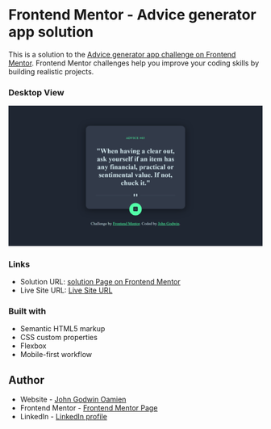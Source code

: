 # Frontend Mentor - Advice generator app solution

This is a solution to the [Advice generator app challenge on Frontend Mentor](https://www.frontendmentor.io/challenges/advice-generator-app-QdUG-13db). Frontend Mentor challenges help you improve your coding skills by building realistic projects.

### Desktop View

![](./images/advice.png)

### Links

- Solution URL: [solution Page on Frontend Mentor](https://www.frontendmentor.io/solutions/advice-generator-app-LQ_ph2yOt2)
- Live Site URL: [Live Site URL](https://advice-generator-app-seven-sooty.vercel.app/)

### Built with

- Semantic HTML5 markup
- CSS custom properties
- Flexbox
- Mobile-first workflow

## Author

- Website - [John Godwin Oamien](https://godwins-portfolio.vercel.app)
- Frontend Mentor - [Frontend Mentor Page](https://www.frontendmentor.io/profile/wariboko65)
- LinkedIn - [LinkedIn profile](https://www.linkedin.com/in/godwin-john-920915206)
